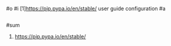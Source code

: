 #o
#i
[1]https://pip.pypa.io/en/stable/
user guide
configuration
#a
```
```
#sum
1. https://pip.pypa.io/en/stable/
